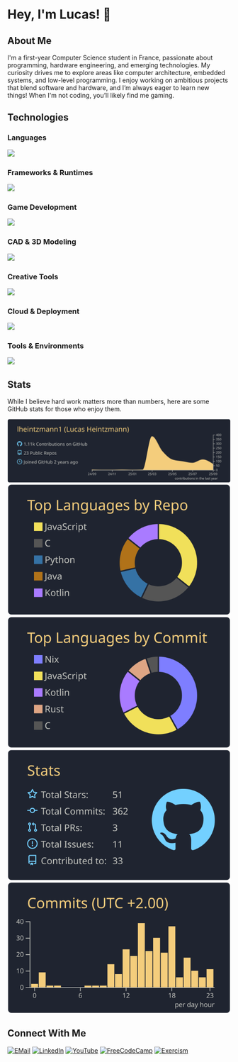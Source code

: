 # Hey, I'm Lucas! 👋

## About Me
I'm a first-year Computer Science student in France, passionate about programming, hardware engineering, and emerging technologies. My curiosity drives me to explore areas like computer architecture, embedded systems, and low-level programming. I enjoy working on ambitious projects that blend software and hardware, and I’m always eager to learn new things! When I'm not coding, you’ll likely find me gaming.

## Technologies

### Languages
<img src="https://skillicons.vercel.app/api/svg?i=c,cs,python,java,kotlin,rust,ocaml,bash,powershell,javascript,html,css,markdown&theme=light" />

### Frameworks & Runtimes
<img src="https://skillicons.vercel.app/api/svg?i=dotnet,nodejs&theme=light" />

### Game Development
<img src="https://skillicons.vercel.app/api/svg?i=unity,unrealengine&theme=light" />

### CAD & 3D Modeling
<img src="https://skillicons.vercel.app/api/svg?i=blender,autocad,maya,3dsmax&theme=light" />

### Creative Tools
<img src="https://skillicons.vercel.app/api/svg?i=davinci&theme=light" /> <!-- TODO: Affinity suite -->

### Cloud & Deployment
<img src="https://skillicons.vercel.app/api/svg?i=vercel&theme=light" />

### Tools & Environments
<img src="https://skillicons.vercel.app/api/svg?i=git,linux,windows,vscode,visualstudio,idea,nix&theme=light" />

## Stats

While I believe hard work matters more than numbers, here are some GitHub stats for those who enjoy them.

![GitHub Profile Details](./profile-summary-card-output/ayu_mirage/0-profile-details.svg)
![Repository Languages](./profile-summary-card-output/ayu_mirage/1-repos-per-language.svg)
![Most Used Languages](./profile-summary-card-output/ayu_mirage/2-most-commit-language.svg)
![GitHub Stats](./profile-summary-card-output/ayu_mirage/3-stats.svg)
![Productive Time](./profile-summary-card-output/ayu_mirage/4-productive-time.svg)

## Connect With Me
[![EMail](https://skill-badges.vercel.app/api/badge?icon=gmail&name=Gmail&_t=0)](mailto:lheintzmann1@disroot.org)
[![LinkedIn](https://skill-badges.vercel.app/api/badge?icon=linkedin&name=LinkedIn&_t=0)](https://www.linkedin.com/in/lheintzmann1)
[![YouTube](https://skill-badges.vercel.app/api/badge?icon=youtube&name=YouTube&_t=0)](https://www.youtube.com/@LucasHeintzmann)
[![FreeCodeCamp](https://skill-badges.vercel.app/api/badge?icon=freecodecamp&name=FreeCodeCamp&_t=0)](https://www.freecodecamp.org/lheintzmann1)
[![Exercism](https://skill-badges.vercel.app/api/badge?icon=exercism&name=Exercism&_t=0)](https://exercism.org/profiles/lheintzmann1)